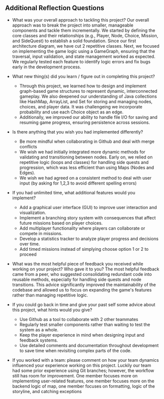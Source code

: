 ## Additional Reflection Questions
- What was your overall approach to tackling this project?
    Our overall approach was to break the project into smaller, manageable components and tackle them incrementally. We started by defining the core classes and their relationships (e.g., Player, Node, Choice, Mission, and SideQuest) to establish a solid foundation. Since our first architecture diagram, we have cut 2 repetitive classes. Next, we focused on implementing the game logic using a GameGraph, ensuring that the traversal, input validation, and state management worked as expected. We regularly tested each feature to identify logic errors and fix bugs early in the development process. 

- What new thing(s) did you learn / figure out in completing this project?
    - Through this project, we learned how to design and implement graph-based game structures to represent dynamic, interconnected gameplay. We also deepened our understanding of Java collections like HashMap, ArrayList, and Set for storing and managing nodes, choices, and player data. It was challengeing we incorporate probability and use each Choice object as an edge.
    - Additionally, we improved our ability to handle file I/O for saving and resuming game progress, ensuring persistence across sessions.

- Is there anything that you wish you had implemented differently?
    - Be more mindful when collaborating in Github and deal with merge conflicts
    - We wish we had initially integrated more dynamic methods for validating and transitioning between nodes. Early on, we relied on repetitive logic (loops and classes) for handling side quests and progression, which was less efficient than using Maps (Nodes and Edges).
    - We wish we had agreed on a consistent method to deal with user input (by asking for 1,2,3 to avoid different spelling errors)

- If you had unlimited time, what additional features would you implement?
    - Add a graphical user interface (GUI) to improve user interaction and visualization.
    - Implement a branching story system with consequences that affect future missions based on player choices.
    - Add multiplayer functionality where players can collaborate or compete in missions.
    - Develop a statistics tracker to analyze player progress and decisions over time.
    - Add timed missions instead of simplying choose option 1 or 2 to proceed

- What was the most helpful piece of feedback you received while working on your project? Who gave it to you?
    The most helpful feedback came from a peer, who suggested consolidating redundant code into reusable methods, especially for handling side quests and node transitions. This advice significantly improved the maintainability of the codebase and allowed us to focus on expanding the game's features rather than managing repetitive logic.

- If you could go back in time and give your past self some advice about this project, what hints would you give?
    - Use Github as a tool to collaborate with 2 other teammates
    - Regularly test smaller components rather than waiting to test the system as a whole.
    - Keep the player experience in mind when designing input and feedback systems.
    - Use detailed comments and documentation throughout development to save time when revisiting complex parts of the code.

- If you worked with a team: please comment on how your team dynamics influenced your experience working on this project.
    Luckily our team had some prior experience using Git branches; however, the workflow still has room for improvement. One member focuses more on implementing user-related features, one member focuses more on the backend logic of map, one member focuses on formatting, logic of the storyline, and catching exceptions
